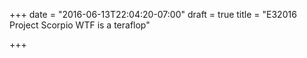 +++
date = "2016-06-13T22:04:20-07:00"
draft = true
title = "E32016 Project Scorpio WTF is a teraflop"

+++

